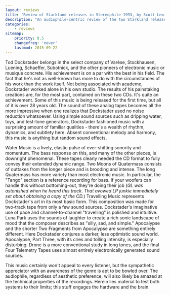 ```yaml
---
layout: reviews
title: "Review of Starkland releases in Stereophile 1993, by Scott Lewis"
description: "An audiophile-centric review of the two Starkland releases"
categories:
    - reviews
sitemap:
    priority: 0.5
    changefreq: 'never'
    lastmod: 2015-09-22
---
```


Tod Dockstader belongs in the select company of Varèse, Stockhausen, Luening, Schaeffer, Subotnick, and the other pioneers of electronic music or musique concrete. His achievement is on a par with the best in his field. The fact that he's not as well-known has more to do with the circumstances of his work than the work itself. Not being associated with academe, Dockstader worked alone in his own studio. The results of his painstaking creations are, for the most part, contained on these two CDs. It's quite an achievement. Some of this music is being released for the first time, but all of it is over 28 years old. The sound of these analog tapes becomes all the more impressive when one realizes that Dockstader used no noise reduction whatsoever. Using simple sound sources such as dripping water, toys, and test-tone generators, Dockstader fashioned music with a surprising amount of familiar qualities - there's a wealth of rhythm, dynamics, and subtlety here. Absent conventional melody and harmony, this music is anything but random sound effects.

Water Music is a lively, elastic pulse of ever-shifting sonority and momentum. The bass response on this, and many of the other pieces, is downright phenomenal. These tapes clearly needed the CD format to fully convey their extended dynamic range. Two Moons of Quatermass consists of outtakes from the longer piece and is brooding and intense. The long Quatermass has more variety than most electronic music. In particular, the "Tango" section is a reference recording for bass. If your woofers can handle this without bottoming-out, they're doing their job (*GL was astonished when he heard this track. That avowed LP junkie immediately set about obtaining a copy of the CD.*) Travelling Music represents Dockstader's art in its most basic form. This composition was made for two-track tape from only a few sound sources. Dockstader's imaginative use of pace and channel-to-channel "travelling" is polished and intuitive. Luna Park uses the sounds of laughter to create a rich sonic landscape of mood that the composer describes as "silly, sad, and simple." Apocalypse and the shorter Two Fragments from Apocalypse are something entirely different. Here Dockstader conjures a darker, less optimistic sound world. Apocalypse, Part Three, with its cries and tolling intensity, is especially disturbing. Drone is a more conventional study in long tones, and the final Four Telemetry Tapes uses almost entirely electronically generated sound sources.

This music certainly won't appeal to every listener, but the sympathetic appreciator with an awareness of the genre is apt to be bowled over. The audiophile, regardless of aesthetic preference, will also likely be amazed at the technical properties of the recordings. Herein lies material to test both systems to their limits; this stuff engages the hardware and the brain.

